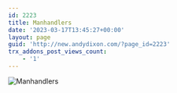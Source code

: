 ```yaml
---
id: 2223
title: Manhandlers
date: '2023-03-17T13:45:27+00:00'
layout: page
guid: 'http://new.andydixon.com/?page_id=2223'
trx_addons_post_views_count:
    - '1'
---
```


![Manhandlers](https://i0.wp.com/assets.g8x2.ldn.idrivee2-23.com/posters/Manhandlers%2001.jpg?w=1200&ssl=1 "Manhandlers")